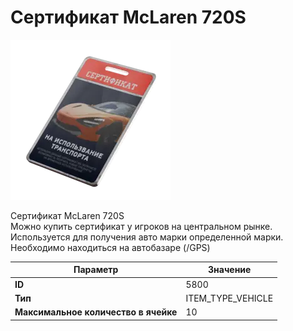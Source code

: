 # Сертификат McLaren 720S

![Item Image](../img/5800.webp?raw=true)

Сертификат McLaren 720S<br>Можно купить сертификат у игроков на центральном рынке.<br>Используется для получения авто марки определенной марки.<br>Необходимо находиться на автобазаре (/GPS)


| Параметр | Значение |
|----------|----------|
| **ID** | 5800 |
| **Тип** | ITEM_TYPE_VEHICLE |
| **Максимальное количество в ячейке** | 10 |

